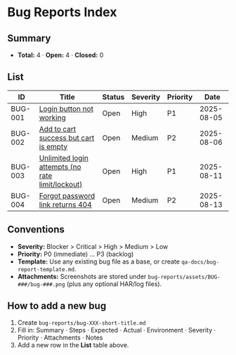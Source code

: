 # Bug Reports Index

## Summary
- **Total:** 4 · **Open:** 4 · **Closed:** 0

## List
| ID      | Title                                                                 | Status | Severity | Priority | Date       |
|---------|------------------------------------------------------------------------|--------|----------|----------|------------|
| BUG-001 | [Login button not working](./bug-001-login-button-not-working.md)     | Open   | High     | P1       | 2025-08-05 |
| BUG-002 | [Add to cart success but cart is empty](./bug-002-add-to-cart-empty-cart.md) | Open   | Medium   | P2       | 2025-08-06 |
| BUG-003 | [Unlimited login attempts (no rate limit/lockout)](./bug-003-unlimited-login-attempts-no-rate-limit.md) | Open | High | P1 | 2025-08-11 |
| BUG-004 | [Forgot password link returns 404](./bug-004-forgot-password-404.md) | Open | Medium | P2 | 2025-08-13 |

## Conventions
- **Severity:** Blocker > Critical > High > Medium > Low  
- **Priority:** P0 (immediate) … P3 (backlog)  
- **Template:** Use any existing bug file as a base, or create `qa-docs/bug-report-template.md`.
- **Attachments:** Screenshots are stored under `bug-reports/assets/BUG-###/bug-###.png` (plus any optional HAR/log files).

## How to add a new bug
1. Create `bug-reports/bug-XXX-short-title.md`
2. Fill in: Summary · Steps · Expected · Actual · Environment · Severity · Priority · Attachments · Notes
3. Add a new row in the **List** table above.
